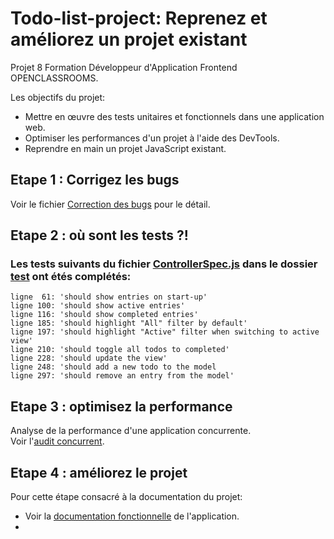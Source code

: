 # Todo-list-project: Reprenez et améliorez un projet existant
Projet 8 Formation Développeur d'Application Frontend OPENCLASSROOMS.

Les objectifs du projet:
* Mettre en œuvre des tests unitaires et fonctionnels dans une application web. 
* Optimiser les performances d'un projet à l'aide des DevTools. 
* Reprendre en main un projet JavaScript existant.
## Etape 1 : Corrigez les bugs
Voir le fichier [Correction des bugs](docs/Correction-des-bugs.md) pour le détail.  
## Etape 2 : où sont les tests ?!  
### Les tests suivants du fichier [ControllerSpec.js](test/ControllerSpec.js) dans le dossier [test](test) ont étés complétés:  
```
ligne  61: 'should show entries on start-up'
ligne 100: 'should show active entries' 
ligne 116: 'should show completed entries'
ligne 185: 'should highlight "All" filter by default'
ligne 197: 'should highlight "Active" filter when switching to active view'
ligne 210: 'should toggle all todos to completed'
ligne 228: 'should update the view'
ligne 248: 'should add a new todo to the model
ligne 297: 'should remove an entry from the model'
```
## Etape 3 : optimisez la performance  
Analyse de la performance d'une application concurrente.  
Voir l'[audit concurrent](docs/Audit-performance-concurrent.md).  
## Etape 4 : améliorez le projet  
Pour cette étape consacré à la documentation du projet:  
* Voir la [documentation fonctionnelle](docs/Documentation-fonctionnelle.md) de l'application.  
* 
